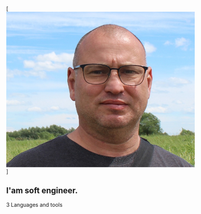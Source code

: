 [![Header](https://github.com/Advocat73/Advocat73/blob/main/assets/Avatar.jpg)]

## I'am soft engineer.

3 Languages and tools
